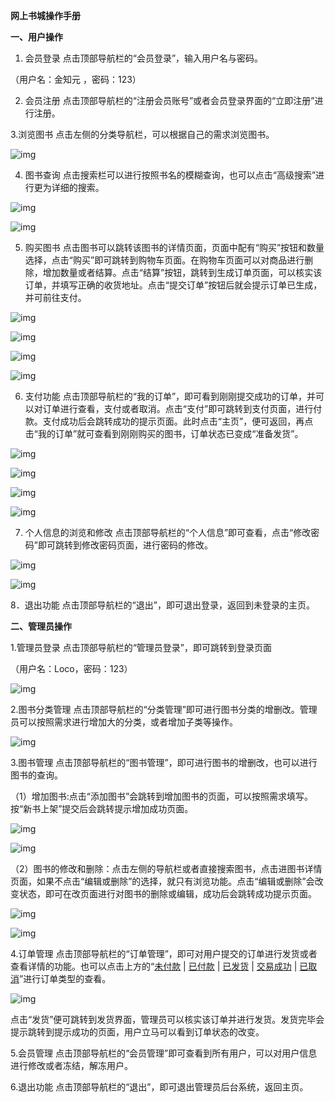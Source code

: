 **网上书城操作手册**

**一、用户操作**

1. 会员登录  点击顶部导航栏的“会员登录”，输入用户名与密码。

（用户名：金知元 ，密码：123）

 

2. 会员注册 点击顶部导航栏的“注册会员账号”或者会员登录界面的“立即注册”进行注册。


3.浏览图书 点击左侧的分类导航栏，可以根据自己的需求浏览图书。

![img](file:///C:/Users/13484/AppData/Local/Temp/msohtmlclip1/01/clip_image006.jpg)

 

4. 图书查询 点击搜索栏可以进行按照书名的模糊查询，也可以点击“高级搜索”进行更为详细的搜索。

![img](file:///C:/Users/13484/AppData/Local/Temp/msohtmlclip1/01/clip_image008.jpg)

![img](file:///C:/Users/13484/AppData/Local/Temp/msohtmlclip1/01/clip_image010.jpg)

5. 购买图书 点击图书可以跳转该图书的详情页面，页面中配有“购买”按钮和数量选择，点击“购买”即可跳转到购物车页面。在购物车页面可以对商品进行删除，增加数量或者结算。点击“结算”按钮，跳转到生成订单页面，可以核实该订单，并填写正确的收货地址。点击“提交订单”按钮后就会提示订单已生成，并可前往支付。

![img](file:///C:/Users/13484/AppData/Local/Temp/msohtmlclip1/01/clip_image012.jpg)

![img](file:///C:/Users/13484/AppData/Local/Temp/msohtmlclip1/01/clip_image014.jpg)

![img](file:///C:/Users/13484/AppData/Local/Temp/msohtmlclip1/01/clip_image016.jpg)

![img](file:///C:/Users/13484/AppData/Local/Temp/msohtmlclip1/01/clip_image018.jpg)

6. 支付功能 点击顶部导航栏的“我的订单”，即可看到刚刚提交成功的订单，并可以对订单进行查看，支付或者取消。点击“支付”即可跳转到支付页面，进行付款。支付成功后会跳转成功的提示页面。此时点击“主页”，便可返回，再点击“我的订单”就可查看到刚刚购买的图书，订单状态已变成“准备发货”。

![img](file:///C:/Users/13484/AppData/Local/Temp/msohtmlclip1/01/clip_image020.jpg)

 

![img](file:///C:/Users/13484/AppData/Local/Temp/msohtmlclip1/01/clip_image022.jpg)

 

![img](file:///C:/Users/13484/AppData/Local/Temp/msohtmlclip1/01/clip_image024.jpg)

 

![img](file:///C:/Users/13484/AppData/Local/Temp/msohtmlclip1/01/clip_image026.jpg)

 

 

7. 个人信息的浏览和修改 点击顶部导航栏的“个人信息”即可查看，点击“修改密码”即可跳转到修改密码页面，进行密码的修改。

![img](file:///C:/Users/13484/AppData/Local/Temp/msohtmlclip1/01/clip_image028.jpg)

![img](file:///C:/Users/13484/AppData/Local/Temp/msohtmlclip1/01/clip_image030.jpg)

8．退出功能 点击顶部导航栏的“退出”，即可退出登录，返回到未登录的主页。

 

 

 

**二、管理员操作**

1.管理员登录 点击顶部导航栏的“管理员登录”，即可跳转到登录页面

（用户名：Loco，密码：123）

![img](file:///C:/Users/13484/AppData/Local/Temp/msohtmlclip1/01/clip_image032.jpg)

 

2.图书分类管理 点击顶部导航栏的“分类管理”即可进行图书分类的增删改。管理员可以按照需求进行增加大的分类，或者增加子类等操作。

![img](file:///C:/Users/13484/AppData/Local/Temp/msohtmlclip1/01/clip_image034.jpg)

3.图书管理 点击顶部导航栏的“图书管理”，即可进行图书的增删改，也可以进行图书的查询。

 （1）增加图书:点击“添加图书”会跳转到增加图书的页面，可以按照需求填写。按“新书上架”提交后会跳转提示增加成功页面。

![img](file:///C:/Users/13484/AppData/Local/Temp/msohtmlclip1/01/clip_image036.jpg)

![img](file:///C:/Users/13484/AppData/Local/Temp/msohtmlclip1/01/clip_image038.jpg)

（2）图书的修改和删除：点击左侧的导航栏或者直接搜索图书，点击进图书详情页面，如果不点击“编辑或删除”的选择，就只有浏览功能。点击“编辑或删除”会改变状态，即可在改页面进行对图书的删除或编辑，成功后会跳转成功提示页面。

![img](file:///C:/Users/13484/AppData/Local/Temp/msohtmlclip1/01/clip_image040.jpg)

![img](file:///C:/Users/13484/AppData/Local/Temp/msohtmlclip1/01/clip_image042.jpg)

 

4.订单管理 点击顶部导航栏的“订单管理”，即可对用户提交的订单进行发货或者查看详情的功能。也可以点击上方的“[未付款](http://localhost:8080/Ebook/AdminOrderServlet?method=findByStatus&status=1) | [已付款](http://localhost:8080/Ebook/AdminOrderServlet?method=findByStatus&status=2) | [已发货](http://localhost:8080/Ebook/AdminOrderServlet?method=findByStatus&status=3) | [交易成功](http://localhost:8080/Ebook/AdminOrderServlet?method=findByStatus&status=4) | [已取消](http://localhost:8080/Ebook/AdminOrderServlet?method=findByStatus&status=5)”进行订单类型的查看。

![img](file:///C:/Users/13484/AppData/Local/Temp/msohtmlclip1/01/clip_image044.jpg)

点击“发货”便可跳转到发货界面，管理员可以核实该订单并进行发货。发货完毕会提示跳转到提示成功的页面，用户立马可以看到订单状态的改变。


5.会员管理 点击顶部导航栏的“会员管理”即可查看到所有用户，可以对用户信息进行修改或者冻结，解冻用户。


6.退出功能 点击顶部导航栏的“退出”，即可退出管理员后台系统，返回主页。
